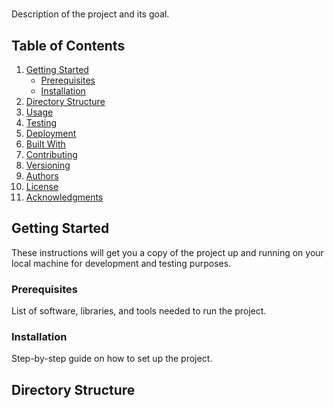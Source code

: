 # 

Description of the project and its goal.

## Table of Contents

1. [Getting Started](#getting-started)
    - [Prerequisites](#prerequisites)
    - [Installation](#installation)
2. [Directory Structure](#directory-structure)
3. [Usage](#usage)
4. [Testing](#testing)
5. [Deployment](#deployment)
6. [Built With](#built-with)
7. [Contributing](#contributing)
8. [Versioning](#versioning)
9. [Authors](#authors)
10. [License](#license)
11. [Acknowledgments](#acknowledgments)

## Getting Started

These instructions will get you a copy of the project up and running on your local machine for development and testing purposes.

### Prerequisites

List of software, libraries, and tools needed to run the project.

### Installation

Step-by-step guide on how to set up the project.

## Directory Structure

